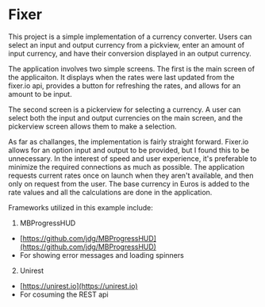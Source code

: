 # Fixer


This project is a simple implementation of a currency converter. Users can select an input and output currency from a pickview, enter an amount of input currency, and have their conversion displayed in an output currency.

The application involves two simple screens. The first is the main screen of the applicaiton. It displays when the rates were last updated from the fixer.io api, provides a button for refreshing the rates, and allows for an amount to be input.

The second screen is a pickerview for selecting a currency. A user can select both the input and output currencies on the main screen, and the pickerview screen allows them to make a selection.

As far as challanges, the implementation is fairly straight forward. Fixer.io allows for an option input and output to be provided, but I found this to be unnecessary. In the interest of speed and user experience, it's preferable to minimize the required connections as much as possible. The application requests current rates once on launch when they aren't available, and then only on request from the user. The base currency in Euros is added to the rate values and all the calculations are done in the application.

Frameworks utilized in this example include:


1. MBProgressHUD
  * [https://github.com/jdg/MBProgressHUD](https://github.com/jdg/MBProgressHUD)
  * For showing error messages and loading spinners
2. Unirest
  * [https://unirest.io](https://unirest.io)
  * For cosuming the REST api

